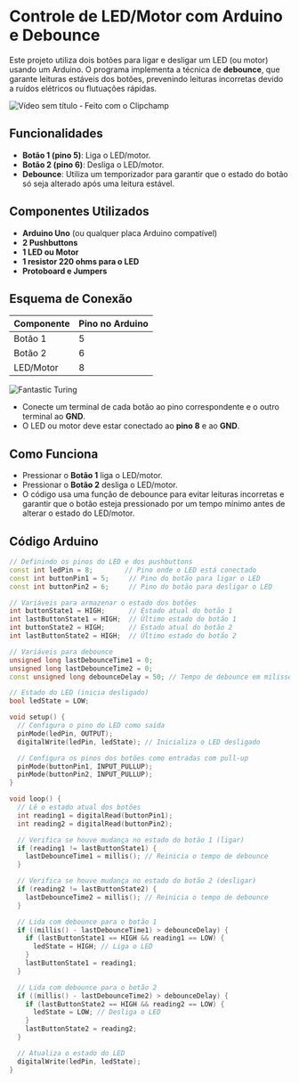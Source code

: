 # Controle de LED/Motor com Arduino e Debounce

Este projeto utiliza dois botões para ligar e desligar um LED (ou motor) usando um Arduino. O programa implementa a técnica de **debounce**, que garante leituras estáveis dos botões, prevenindo leituras incorretas devido a ruídos elétricos ou flutuações rápidas.

![Vídeo sem título ‐ Feito com o Clipchamp](https://github.com/user-attachments/assets/30a03102-e0f4-49d6-9734-3fda35f0ca8c)

## Funcionalidades

- **Botão 1 (pino 5)**: Liga o LED/motor.
- **Botão 2 (pino 6)**: Desliga o LED/motor.
- **Debounce**: Utiliza um temporizador para garantir que o estado do botão só seja alterado após uma leitura estável.

## Componentes Utilizados

- **Arduino Uno** (ou qualquer placa Arduino compatível)
- **2 Pushbuttons**
- **1 LED ou Motor**
- **1 resistor 220 ohms para o LED** 
- **Protoboard e Jumpers**

## Esquema de Conexão

| Componente  | Pino no Arduino |
|-------------|-----------------|
| Botão 1     | 5               |
| Botão 2     | 6               |
| LED/Motor   | 8               |

![Fantastic Turing](https://github.com/user-attachments/assets/33d20bf7-ca8e-4fb0-afd7-c2144bd2c921)


- Conecte um terminal de cada botão ao pino correspondente e o outro terminal ao **GND**.
- O LED ou motor deve estar conectado ao **pino 8** e ao **GND**.

## Como Funciona

- Pressionar o **Botão 1** liga o LED/motor.
- Pressionar o **Botão 2** desliga o LED/motor.
- O código usa uma função de debounce para evitar leituras incorretas e garantir que o botão esteja pressionado por um tempo mínimo antes de alterar o estado do LED/motor.

## Código Arduino

```cpp
// Definindo os pinos do LED e dos pushbuttons
const int ledPin = 8;        // Pino onde o LED está conectado
const int buttonPin1 = 5;     // Pino do botão para ligar o LED
const int buttonPin2 = 6;     // Pino do botão para desligar o LED

// Variáveis para armazenar o estado dos botões
int buttonState1 = HIGH;      // Estado atual do botão 1
int lastButtonState1 = HIGH;  // Último estado do botão 1
int buttonState2 = HIGH;      // Estado atual do botão 2
int lastButtonState2 = HIGH;  // Último estado do botão 2

// Variáveis para debounce
unsigned long lastDebounceTime1 = 0;
unsigned long lastDebounceTime2 = 0;
const unsigned long debounceDelay = 50; // Tempo de debounce em milissegundos

// Estado do LED (inicia desligado)
bool ledState = LOW;

void setup() {
  // Configura o pino do LED como saída
  pinMode(ledPin, OUTPUT);
  digitalWrite(ledPin, ledState); // Inicializa o LED desligado

  // Configura os pinos dos botões como entradas com pull-up
  pinMode(buttonPin1, INPUT_PULLUP);
  pinMode(buttonPin2, INPUT_PULLUP);
}

void loop() {
  // Lê o estado atual dos botões
  int reading1 = digitalRead(buttonPin1);
  int reading2 = digitalRead(buttonPin2);

  // Verifica se houve mudança no estado do botão 1 (ligar)
  if (reading1 != lastButtonState1) {
    lastDebounceTime1 = millis(); // Reinicia o tempo de debounce
  }

  // Verifica se houve mudança no estado do botão 2 (desligar)
  if (reading2 != lastButtonState2) {
    lastDebounceTime2 = millis(); // Reinicia o tempo de debounce
  }

  // Lida com debounce para o botão 1
  if ((millis() - lastDebounceTime1) > debounceDelay) {
    if (lastButtonState1 == HIGH && reading1 == LOW) {
      ledState = HIGH; // Liga o LED
    }
    lastButtonState1 = reading1;
  }

  // Lida com debounce para o botão 2
  if ((millis() - lastDebounceTime2) > debounceDelay) {
    if (lastButtonState2 == HIGH && reading2 == LOW) {
      ledState = LOW; // Desliga o LED
    }
    lastButtonState2 = reading2;
  }

  // Atualiza o estado do LED
  digitalWrite(ledPin, ledState);
}
